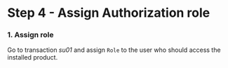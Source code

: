 # Step 4 - Assign Authorization role

### 1. Assign role

Go to transaction *su01* and assign `Role` to the user who should access the installed product.


